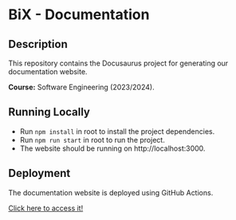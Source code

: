 # BiX - Documentation

## Description

This repository contains the Docusaurus project for generating our documentation website.

**Course:** Software Engineering (2023/2024).

## Running Locally

- Run `npm install` in root to install the project dependencies.
- Run `npm run start` in root to run the project.
- The website should be running on http://localhost:3000.

## Deployment

The documentation website is deployed using GitHub Actions.

[Click here to access it!](https://es-project-x.github.io/documentation)


